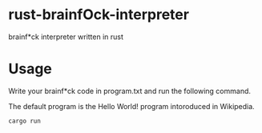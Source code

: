 # rust-brainfOck-interpreter
brainf*ck interpreter written in rust

# Usage
Write your brainf*ck code in program.txt and run the following command.

The default program is the Hello World! program intoroduced in Wikipedia. 

```
cargo run
```
